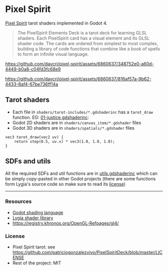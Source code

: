 # Pixel Spirit

[Pixel Spirit](https://pixelspiritdeck.com/) tarot shaders implemented in Godot 4.

> The PixelSpirit Elements Deck is a tarot deck for learning GLSL shaders. Each
> PixelSpirit card has a visual element and its GLSL shader code. The cards are
> ordered from simplest to most complex, building a library of code functions that
> combine like a book of spells to form an infinite visual language.

https://github.com/davcri/pixel-spirit/assets/6860637/348752e0-a60d-4449-b0a8-c04fd3fc68e9

https://github.com/davcri/pixel-spirit/assets/6860637/816af57a-9b62-4433-8af4-67be736ff14a

## Tarot shaders

- Each file in `shaders/tarot-includes/*.gdshaderinc` has a `tarot_draw`
  function. EG:
  [01-justice.gdshaderinc](./shaders/tarot-includes/01-justice.gdshaderinc):
- Godot 2D shaders are in `shaders/canvas_item/*.gdshader` files
- Godot 3D shaders are in `shaders/spatials/*.gdshader` files

```
vec3 tarot_draw(vec2 uv) {
	return step(0.5, uv.x) * vec3(1.0, 1.0, 1.0);
}
```

## SDFs and utils

All the required SDFs and util functions are in
[utils.gdshaderinc](./shaders/utils/utils.gdshaderinc) which can be simply copy-pasted in other
Godot projects (there are some functions form Lygia's source code so make sure
to read its [license][lygia-license])

[lygia-license]: https://github.com/patriciogonzalezvivo/lygia/blob/main/LICENSE.md

---

### Resources

- [Godot shading language](https://docs.godotengine.org/en/stable/tutorials/shaders/shader_reference/shading_language.html)
- [Lygia shader library](https://lygia.xyz/)
- https://registry.khronos.org/OpenGL-Refpages/gl4/

### License

- Pixel Spirit tarot: see https://github.com/patriciogonzalezvivo/PixelSpiritDeck/blob/master/LICENSE
- Rest of the project: MIT
